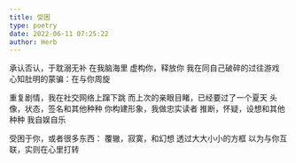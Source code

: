 ```yaml
---
title: 受困
type: poetry
date: 2022-06-11 07:25:22
author: Herb
---
```


承认否认，于耽溺无补
在我脑海里
虚构你，释放你
我在同自己破碎的过往游戏
心知肚明的蒙骗：在与你周旋

重复剧情，我在社交网络上蹿下跳
而上次的亲眼目睹，已经要过了一个夏天
头像，状态，签名和其他种种
你构建形象，我做忠实读者
推断，怀疑，设想和其他种种
我自娱自乐

受困于你，或者很多东西：
覆辙，寂寞，和幻想
透过大大小小的方框
以为与你互联，实则在心里打转
